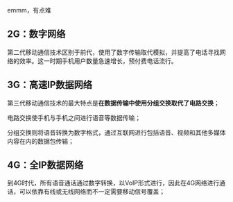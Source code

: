 emmm，有点难

## 2G：数字网络

第二代移动通信技术区别于前代，使用了数字传输取代模拟，并提高了电话寻找网络的效率。这一时期手机用户数量急速增长，预付费电话流行。

## 3G：高速IP数据网络

第三代移动通信技术的最大特点是**在数据传输中使用分组交换取代了电路交换**；

电路交换使手机与手机之间进行语音等数据传输；

分组交换则将语音转换为数字格式，通过互联网进行包括语音、视频和其他多媒体内容在内的数据包传输；

## 4G：全IP数据网络

到4G时代，所有语音通话通过数字转换，以VoIP形式进行，因此在4G网络进行通话，可以依靠有线或无线网络而不一定需要移动信号覆盖；

